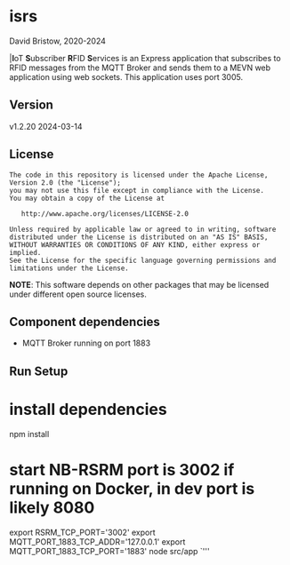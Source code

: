 # isrs
David Bristow, 2020-2024

|**I**oT **S**ubscriber **R**FID **S**ervices is an Express application that subscribes to RFID messages from the MQTT Broker and sends them to a MEVN web application using web sockets. This application uses port 3005.

## Version
v1.2.20 2024-03-14

## License

    The code in this repository is licensed under the Apache License, Version 2.0 (the "License");
    you may not use this file except in compliance with the License.
    You may obtain a copy of the License at

       http://www.apache.org/licenses/LICENSE-2.0

    Unless required by applicable law or agreed to in writing, software
    distributed under the License is distributed on an "AS IS" BASIS,
    WITHOUT WARRANTIES OR CONDITIONS OF ANY KIND, either express or implied.
    See the License for the specific language governing permissions and
    limitations under the License.

**NOTE**: This software depends on other packages that may be licensed under different open source licenses.


## Component dependencies
* MQTT Broker running on port 1883

## Run Setup

# install dependencies
npm install

# start NB-RSRM port is 3002 if running on Docker, in dev port is likely 8080
export RSRM_TCP_PORT='3002'
export MQTT_PORT_1883_TCP_ADDR='127.0.0.1'
export MQTT_PORT_1883_TCP_PORT='1883'
node src/app
`'''
